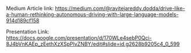 Medium Article link: https://medium.com/@ravitejareddy.dodda/drive-like-a-human-rethinking-autonomous-driving-with-large-language-models-914d189cf158

Presentation Link: https://docs.google.com/presentation/d/170WLe4sebP0Qci-8J4bVnKAEp_zEethXzXSpPlvZNBY/edit#slide=id.g2628b9205c4_0_599
